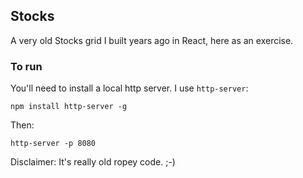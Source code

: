 ## Stocks

A very old Stocks grid I built years ago in React,
here as an exercise.

### To run

You'll need to install a local http server. I use `http-server`:

	npm install http-server -g

Then:

	http-server -p 8080

Disclaimer: It's really old ropey code. ;-)
